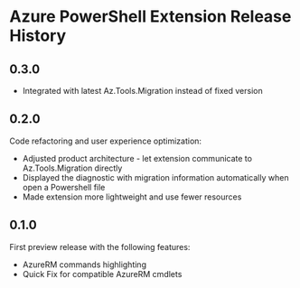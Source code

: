 # Azure PowerShell Extension Release History
## 0.3.0
- Integrated with latest Az.Tools.Migration instead of fixed version

## 0.2.0

Code refactoring and user experience optimization:
- Adjusted product architecture - let extension communicate to Az.Tools.Migration directly
- Displayed the diagnostic with migration information automatically when open a Powershell file
- Made extension more lightweight and use fewer resources

## 0.1.0

First preview release with the following features:
- AzureRM commands highlighting
- Quick Fix for compatible AzureRM cmdlets

